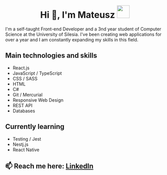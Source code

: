 <h1 align="center">Hi 👋, I'm Mateusz <img height="40" src="https://emoji.gg/assets/emoji/5206-pug-dance.gif"></h1>

I'm a self-taught Front-end Developer and a 3nd year student of Computer Science at the University of Silesia. I've been creating web applications for over a year and I am constantly expanding my skills in this field.

## Main technologies and skills

- React.js
- JavaScript / TypeScript
- CSS / SASS
- HTML
- C#
- Git / Mercurial
- Responsive Web Design
- REST API
- Databases

## Currently learning 
- Testing / Jest
- Nestj.js
- React Native
## 📫 Reach me here: [LinkedIn](https://www.linkedin.com/in/mateusz-penkala-060540209/)
